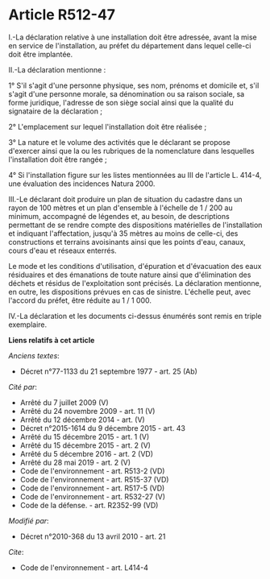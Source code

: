 # Article R512-47

I.-La déclaration relative à une installation doit être adressée, avant la mise en service de l'installation, au préfet du
département dans lequel celle-ci doit être implantée. 

II.-La déclaration mentionne : 

1° S'il s'agit d'une personne physique, ses nom, prénoms et domicile et, s'il s'agit d'une personne morale, sa dénomination
ou sa raison sociale, sa forme juridique, l'adresse de son siège social ainsi que la qualité du signataire de la
déclaration ; 

2° L'emplacement sur lequel l'installation doit être réalisée ; 

3° La nature et le volume des activités que le déclarant se propose d'exercer ainsi que la ou les rubriques de la
nomenclature dans lesquelles l'installation doit être rangée ; 

4° Si l'installation figure sur les listes mentionnées au III de l'article L. 414-4, une évaluation des incidences Natura
2000. 

III.-Le déclarant doit produire un plan de situation du cadastre dans un rayon de 100 mètres et un plan d'ensemble à
l'échelle de 1 / 200 au minimum, accompagné de légendes et, au besoin, de descriptions permettant de se rendre compte des
dispositions matérielles de l'installation et indiquant l'affectation, jusqu'à 35 mètres au moins de celle-ci, des
constructions et terrains avoisinants ainsi que les points d'eau, canaux, cours d'eau et réseaux enterrés. 

Le mode et les conditions d'utilisation, d'épuration et d'évacuation des eaux résiduaires et des émanations de toute nature
ainsi que d'élimination des déchets et résidus de l'exploitation sont précisés. La déclaration mentionne, en outre, les
dispositions prévues en cas de sinistre. L'échelle peut, avec l'accord du préfet, être réduite au 1 / 1 000. 

IV.-La déclaration et les documents ci-dessus énumérés sont remis en triple exemplaire.

**Liens relatifs à cet article**

_Anciens textes_:

  - Décret n°77-1133 du 21 septembre 1977 - art. 25 (Ab)

_Cité par_:

  - Arrêté du 7 juillet 2009 (V)
  - Arrêté du 24 novembre 2009 - art. 11 (V)
  - Arrêté du 12 décembre 2014 - art. (V)
  - Décret n°2015-1614 du 9 décembre 2015 - art. 43
  - Arrêté du 15 décembre 2015 - art. 1 (V)
  - Arrêté du 15 décembre 2015 - art. 2 (V)
  - Arrêté du 5 décembre 2016 - art. 2 (VD)
  - Arrêté du 28 mai 2019 - art. 2 (V)
  - Code de l'environnement - art. R513-2 (VD)
  - Code de l'environnement - art. R515-37 (VD)
  - Code de l'environnement - art. R517-5 (VD)
  - Code de l'environnement - art. R532-27 (V)
  - Code de la défense. - art. R2352-99 (VD)

_Modifié par_:

  - Décret n°2010-368 du 13 avril 2010 - art. 21

_Cite_:

  - Code de l'environnement - art. L414-4
